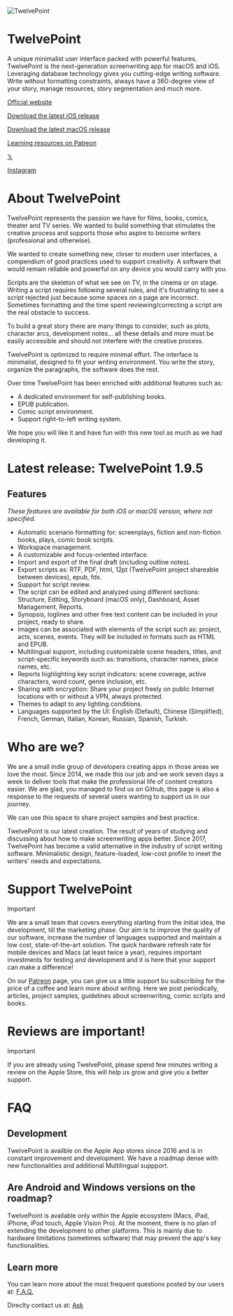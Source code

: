 ![TwelvePoint](https://www.twelvept.com/config/img/FB-twelvepoint-banner.jpg?137CD325A1CD4510A40112911F769284)


# TwelvePoint
A unique minimalist user interface packed with powerful features, TwelvePoint is the next-generation screenwriting app for macOS and iOS.
Leveraging database technology gives you cutting-edge writing software.
Write without formatting constraints, always have a 360-degree view of your story, manage resources, story segmentation and much more.

[Official website](https://www.twelvept.com)

[Download the latest iOS release](https://apps.apple.com/lu/app/apple-store/id1124123665?pt=1462392&ct=WBHPM&mt=8)

[Download the latest macOS release](https://apps.apple.com/lu/app/apple-store/id1191200443?pt=1462392&ct=WBHPD&mt=8)

[Learning resources on Patreon](https://www.patreon.com/twelvepoint)

[𝕏](https://twitter.com/twelvepointapp)

[Instagram](https://www.instagram.com/twelvepointapp)

# About TwelvePoint
TwelvePoint represents the passion we have for films, books, comics, theater and TV series. We wanted to build something that stimulates the creative process and supports those who aspire to become writers (professional and otherwise).

We wanted to create something new, closer to modern user interfaces, a compendium of good practices used to support creativity. A software that would remain reliable and powerful on any device you would carry with you.

Scripts are the skeleton of what we see on TV, in the cinema or on stage. Writing a script requires following several rules, and it's frustrating to see a script rejected just because some spaces on a page are incorrect. Sometimes formatting and the time spent reviewing/correcting a script are the real obstacle to success.

To build a great story there are many things to consider, such as plots, character arcs, development notes… all these details and more must be easily accessible and should not interfere with the creative process.

TwelvePoint is optimized to require minimal effort. The interface is minimalist, designed to fit your writing environment.
You write the story, organize the paragraphs, the software does the rest.

Over time TwelvePoint has been enriched with additional features such as:
- A dedicated environment for self-publishing books.
- EPUB publication.
- Comic script environment.
- Support right-to-left writing system.
  
We hope you will like it and have fun with this new tool as much as we had developing it.

# Latest release: TwelvePoint 1.9.5

## Features
*These features are available for both iOS or macOS version, where not specified.*

* Automatic scenario formatting for: screenplays, fiction and non-fiction books, plays, comic book scripts.
* Workspace management.
* A customizable and focus-oriented interface.
* Import and export of the final draft (including outline notes).
* Export scripts as: RTF, PDF, html, 12pt (TwelvePoint project shareable between devices), epub, fdx.
* Support for script review.
* The script can be edited and analyzed using different sections: Structure, Editing, Storyboard (macOS only), Dashboard, Asset Management, Reports.
* Synopsis, loglines and other free text content can be included in your project, ready to share.
* Images can be associated with elements of the script such as: project, acts, scenes, events. They will be included in formats such as HTML and EPUB.
* Multilingual support, including customizable scene headers, titles, and script-specific keywords such as: transitions, character names, place names, etc.
* Reports highlighting key script indicators: scene coverage, active characters, word count, genre inclusion, etc.
* Sharing with encryption: Share your project freely on public Internet locations with or without a VPN, always protected.
* Themes to adapt to any lighting conditions.
* Languages supported by the UI: English (Default), Chinese (Simplified), French, German, Italian, Korean, Russian, Spanish, Turkish. 

# Who are we?

We are a small indie group of developers creating apps in those areas we love the most. Since 2014, we made this our job and we work seven days a week to deliver tools that make the professional life of content creators easier. We are glad, you managed to find us on Github, this page is also a response to the requests of several users wanting to support us in our journey.

We can use this space to share project samples and best practice.

TwelvePoint is our latest creation. The result of years of studying and discussing about how to make screenwriting apps better. 
Since 2017, TwelvePoint has become a valid alternative in the industry of script writing software. 
Minimalistic design, feature-loaded, low-cost profile to meet the writers' needs and expectations.

# Support TwelvePoint
>[!IMPORTANT]
> We are a small team that covers everything starting from the initial idea, the development, till the marketing phase. Our aim is to improve the quality of our software, increase the number of languages  supported and maintain a low cost, state-of-the-art solution.  The quick hardware refresh rate for mobile devices and Macs (at least twice a year), requires important investments for testing and development and it is here that your support can make a difference!
>
> On our [Patreon](https://www.patreon.com/twelvepoint) page, you can give us a little support bu subscribing for the price of a coffee and learn more about writing. 
Here we post periodically, articles, project samples, guidelines about screenwriting, comic scripts and books.

# Reviews are important!
>[!IMPORTANT]
> If you are already using TwelvePoint, please spend few minutes writing a review on the Apple Store, this will help us grow and give you a better support. 


# FAQ

## Development
TwelvePoint is availble on the Apple App stores since 2016 and is in constant improvement and development.
We have a roadmap dense with new functionalities and additional Multilingual suppport.

## Are Android and Windows versions on the roadmap?

TwelvePoint is available only within the Apple ecosystem (Macs, iPad, iPhone, iPod touch, Apple Vision Pro). 
At the moment, there is no plan of extending the development to other platforms. 
This is mainly due to hardware limitations (sometimes software) that may prevent the app's key functionalities. 

## Learn more
You can learn more about the most frequent questions posted by our users at: [F.A.Q.](https://www.twelvept.com/faq/en/questions/frequently-asked-questions.html)

Direclty contact us at: [Ask](ask@morepaths.com)









